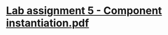 # [Lab assignment 5 - Component instantiation.pdf](https://github.com/JoelScarinius/UART_to_7-seg/files/11273281/Lab.assignment.5.-.Component.instantiation.pdf)
